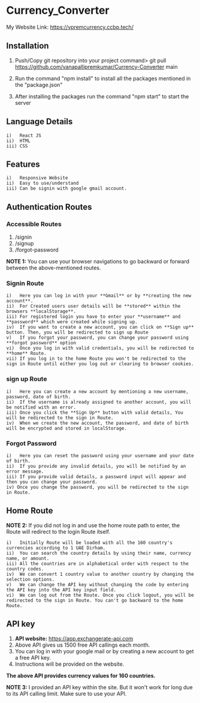 # Currency_Converter

My Website Link: https://vpremcurrency.ccbp.tech/

## Installation
1) Push/Copy git repository into your project
	command> git pull https://github.com/vanapallipremkumar/Currency-Converter main
	
3) Run the command "npm install" to install all the packages mentioned in the "package.json"
4) After installing the packages run the command "npm start" to start the server

## Language Details
	i)   React JS
	ii)  HTML
	iii) CSS

## Features
	i)   Responsive Website
	ii)  Easy to use/understand
	iii) Can be signin with google gmail account.

## Authentication Routes
### Accessible Routes
1) /signin
2) /signup
3) /forgot-password

**NOTE 1:** You can use your browser navigations to go backward or forward between the above-mentioned routes.

	
### Signin Route
	i)   Here you can log in with your **Gmail** or by **creating the new account**.
	ii)  For Created users user details will be **stored** within the browsers **localStorage**.
	iii) For registered login you have to enter your **username** and **password** which were created while signing up.
	iv)  If you want to create a new account, you can click on **Sign up** button. Then, you will be redirected to sign up Route
	v)   If you forgot your password, you can change your password using **forgot password** option
	vi)  Once you log in with valid credentials, you will be redirected to **home** Route.
	vii) If you log in to the home Route you won't be redirected to the sign in Route until either you log out or clearing to browser cookies.

### sign up Route
	i)   Here you can create a new account by mentioning a new username, password, date of birth.
	ii)  If the username is already assigned to another account, you will be notified with an error.
	iii) Once you click the **Sign Up** button with valid details, You will be redirected to the sign in Route.
	iv)  When we create the new account, the password, and date of birth will be encrypted and stored in localStorage.

### Forgot Password
	i)   Here you can reset the password using your username and your date of birth.
	ii)  If you provide any invalid details, you will be notified by an error message.
	iii) If you provide valid details, a password input will appear and then you can change your password.
	iv) Once you change the password, you will be redirected to the sign in Route.

## Home Route
**NOTE 2:** If you did not log in and use the home route path to enter, the Route will redirect to the login Route itself.

	i)   Initially Route will be loaded with all the 160 country's currencies according to 1 UAE Dirham.
	ii)  You can search the country details by using their name, currency name, or amount.
	iii) All the countries are in alphabetical order with respect to the country codes.
	iv)  We can convert 1 country value to another country by changing the selection options.
	v)   We can change the API key without changing the code by entering the API key into the API key input field.
	vi)  We can log out from the Route. Once you click logout, you will be redirected to the sign in Route. You can't go backward to the home Route.

## API key

  1) **API website:** https://app.exchangerate-api.com
  2) Above API gives us 1500 free API callings each month.
  3) You can log in with your google mail or by creating a new account to get a free API key.
  4) Instructions will be provided on the website.

**The above API provides currency values for 160 countries.**

**NOTE 3:** I provided an API key within the site. But it won't work for long due to its API calling limit. Make sure to use your API.
